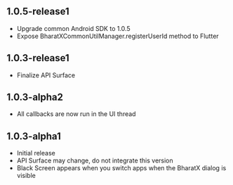 ## 1.0.5-release1

* Upgrade common Android SDK to 1.0.5
* Expose BharatXCommonUtilManager.registerUserId method to Flutter

## 1.0.3-release1

* Finalize API Surface

## 1.0.3-alpha2

* All callbacks are now run in the UI thread

## 1.0.3-alpha1

* Initial release
* API Surface may change, do not integrate this version
* Black Screen appears when you switch apps when the BharatX dialog is visible
